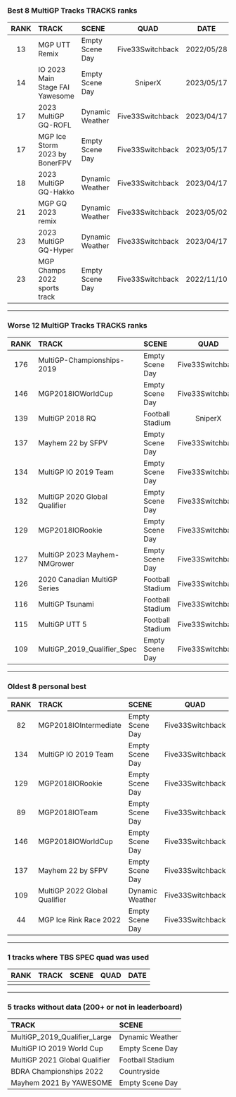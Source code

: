 ### Best 8 MultiGP Tracks TRACKS ranks
|RANK|TRACK|SCENE|QUAD|DATE|
|:---:|:---|:---|:---:|:---:|
|13|MGP UTT Remix|Empty Scene Day|Five33Switchback|2022/05/28|
|14|IO 2023 Main Stage FAI Yawesome|Empty Scene Day|SniperX|2023/05/17|
|17|2023 MultiGP GQ-ROFL|Dynamic Weather|Five33Switchback|2023/04/17|
|17|MGP Ice Storm 2023 by BonerFPV|Empty Scene Day|Five33Switchback|2023/05/17|
|18|2023 MultiGP GQ-Hakko|Dynamic Weather|Five33Switchback|2023/04/17|
|21|MGP GQ 2023 remix|Dynamic Weather|Five33Switchback|2023/05/02|
|23|2023 MultiGP GQ-Hyper|Dynamic Weather|Five33Switchback|2023/04/17|
|23|MGP Champs 2022 sports track|Empty Scene Day|Five33Switchback|2022/11/10|
---
### Worse 12 MultiGP Tracks TRACKS ranks
|RANK|TRACK|SCENE|QUAD|DATE|
|:---:|:---|:---|:---:|:---:|
|176|MultiGP-Championships-2019|Empty Scene Day|Five33Switchback|2022/05/27|
|146|MGP2018IOWorldCup|Empty Scene Day|Five33Switchback|2021/06/17|
|139|MultiGP 2018 RQ|Football Stadium|SniperX|2022/05/31|
|137|Mayhem 22 by SFPV|Empty Scene Day|Five33Switchback|2022/04/02|
|134|MultiGP IO 2019 Team|Empty Scene Day|Five33Switchback|2021/05/18|
|132|MultiGP 2020 Global Qualifier|Empty Scene Day|Five33Switchback|2022/05/30|
|129|MGP2018IORookie|Empty Scene Day|Five33Switchback|2021/05/30|
|127|MultiGP 2023 Mayhem-NMGrower|Empty Scene Day|Five33Switchback|2023/04/16|
|126|2020 Canadian MultiGP Series|Football Stadium|Five33Switchback|2022/05/25|
|116|MultiGP Tsunami|Football Stadium|Five33Switchback|2022/05/27|
|115|MultiGP UTT 5|Football Stadium|Five33Switchback|2022/05/27|
|109|MultiGP_2019_Qualifier_Spec|Empty Scene Day|Five33Switchback|2022/05/27|
---
### Oldest 8 personal best
|RANK|TRACK|SCENE|QUAD|DATE|
|:---:|:---|:---|:---:|:---:|
|82|MGP2018IOIntermediate|Empty Scene Day|Five33Switchback|2021/05/18|
|134|MultiGP IO 2019 Team|Empty Scene Day|Five33Switchback|2021/05/18|
|129|MGP2018IORookie|Empty Scene Day|Five33Switchback|2021/05/30|
|89|MGP2018IOTeam|Empty Scene Day|Five33Switchback|2021/05/30|
|146|MGP2018IOWorldCup|Empty Scene Day|Five33Switchback|2021/06/17|
|137|Mayhem 22 by SFPV|Empty Scene Day|Five33Switchback|2022/04/02|
|109|MultiGP 2022 Global Qualifier|Dynamic Weather|Five33Switchback|2022/04/18|
|44|MGP Ice Rink Race 2022|Empty Scene Day|Five33Switchback|2022/05/05|
---
### 1 tracks where TBS SPEC quad was used
|RANK|TRACK|SCENE|QUAD|DATE|
|:---:|:---|:---|:---:|:---:|
||||||
---
### 5 tracks without data (200+ or not in leaderboard)
|TRACK|SCENE|
|:---|:---|
|MultiGP_2019_Qualifier_Large|Dynamic Weather|
|MultiGP IO 2019 World Cup|Empty Scene Day|
|MultiGP 2021 Global Qualifier|Football Stadium|
|BDRA Championships 2022|Countryside|
|Mayhem 2021 By YAWESOME|Empty Scene Day|
